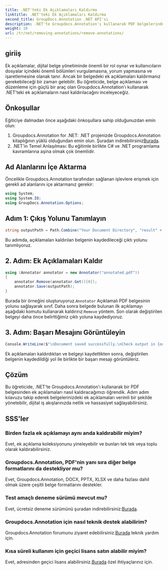 ```yaml
---
title: .NET'teki Ek Açıklamaları Kaldırma
linktitle: .NET'teki Ek Açıklamaları Kaldırma
second_title: GroupDocs.Annotation .NET API'si
description: .NET'te Groupdocs.Annotation'ı kullanarak PDF belgelerinden ek açıklamaları nasıl kaldıracağınızı öğrenin. Dijital belge yönetimi sürecinizi basitleştirin.
weight: 10
url: /tr/net/removing-annotations/remove-annotations/
---
```

## giriiş
Ek açıklamalar, dijital belge yönetiminde önemli bir rol oynar ve kullanıcıların dosyalar içindeki önemli bölümleri vurgulamasına, yorum yapmasına ve işaretlemesine olanak tanır. Ancak bir belgedeki ek açıklamaları kaldırmanız gerekebileceği bir zaman gelebilir. Bu öğreticide, belge açıklaması ve düzenleme için güçlü bir araç olan Groupdocs.Annotation'ı kullanarak .NET'teki ek açıklamaların nasıl kaldırılacağını inceleyeceğiz.
## Önkoşullar
Eğiticiye dalmadan önce aşağıdaki önkoşullara sahip olduğunuzdan emin olun:
1.  Groupdocs.Annotation for .NET: .NET projenizde Groupdocs.Annotation kitaplığının yüklü olduğundan emin olun. Şuradan indirebilirsiniz[Burada](https://releases.groupdocs.com/annotation/net/).
2. .NET'in Temel Anlaşılması: Bu eğitimle birlikte C# ve .NET programlama kavramlarına aşina olmak çok önemlidir.

## Ad Alanlarını İçe Aktarma
Öncelikle Groupdocs.Annotation tarafından sağlanan işlevlere erişmek için gerekli ad alanlarını içe aktarmanız gerekir:
```csharp
using System;
using System.IO;
using GroupDocs.Annotation.Options;
```
## Adım 1: Çıkış Yolunu Tanımlayın
```csharp
string outputPath = Path.Combine("Your Document Directory", "result" + Path.GetExtension("input.pdf"));
```
Bu adımda, açıklamaları kaldırılan belgenin kaydedileceği çıktı yolunu tanımlıyoruz.
## 2. Adım: Ek Açıklamaları Kaldır
```csharp
using (Annotator annotator = new Annotator("annotated.pdf"))
{
    annotator.Remove(annotator.Get()[0]);
    annotator.Save(outputPath);
}
```
 Burada bir örneğini oluşturuyoruz.`Annotator` Açıklamalı PDF belgesinin yolunu sağlayarak sınıf. Daha sonra belgede bulunan ilk açıklamayı aşağıdaki komutu kullanarak kaldırırız:`Remove` yöntem. Son olarak değiştirilen belgeyi daha önce belirttiğimiz çıktı yoluna kaydediyoruz.
## 3. Adım: Başarı Mesajını Görüntüleyin
```csharp
Console.WriteLine($"\nDocument saved successfully.\nCheck output in {outputPath}.");
```
Ek açıklamaları kaldırdıktan ve belgeyi kaydettikten sonra, değiştirilen belgenin kaydedildiği yol ile birlikte bir başarı mesajı görüntüleriz.

## Çözüm
Bu öğreticide, .NET'te Groupdocs.Annotation'ı kullanarak bir PDF belgesinden ek açıklamaları nasıl kaldıracağımızı öğrendik. Adım adım kılavuzu takip ederek belgelerinizdeki ek açıklamaları verimli bir şekilde yönetebilir, dijital iş akışlarınızda netlik ve hassasiyet sağlayabilirsiniz.
## SSS'ler
### Birden fazla ek açıklamayı aynı anda kaldırabilir miyim?
Evet, ek açıklama koleksiyonunu yineleyebilir ve bunları tek tek veya toplu olarak kaldırabilirsiniz.
### Groupdocs.Annotation, PDF'nin yanı sıra diğer belge formatlarını da destekliyor mu?
Evet, Groupdocs.Annotation, DOCX, PPTX, XLSX ve daha fazlası dahil olmak üzere çeşitli belge formatlarını destekler.
### Test amaçlı deneme sürümü mevcut mu?
 Evet, ücretsiz deneme sürümünü şuradan indirebilirsiniz:[Burada](https://releases.groupdocs.com/).
### Groupdocs.Annotation için nasıl teknik destek alabilirim?
 Groupdocs.Annotation forumunu ziyaret edebilirsiniz.[Burada](https://forum.groupdocs.com/c/annotation/10) teknik yardım için.
### Kısa süreli kullanım için geçici lisans satın alabilir miyim?
 Evet, adresinden geçici lisans alabilirsiniz.[Burada](https://purchase.groupdocs.com/temporary-license/) özel ihtiyaçlarınız için.